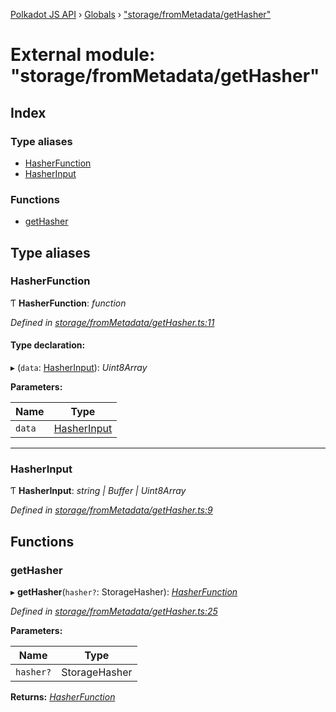 [Polkadot JS API](../README.md) › [Globals](../globals.md) › ["storage/fromMetadata/getHasher"](_storage_frommetadata_gethasher_.md)

# External module: "storage/fromMetadata/getHasher"

## Index

### Type aliases

* [HasherFunction](_storage_frommetadata_gethasher_.md#hasherfunction)
* [HasherInput](_storage_frommetadata_gethasher_.md#hasherinput)

### Functions

* [getHasher](_storage_frommetadata_gethasher_.md#gethasher)

## Type aliases

###  HasherFunction

Ƭ **HasherFunction**: *function*

*Defined in [storage/fromMetadata/getHasher.ts:11](https://github.com/polkadot-js/api/blob/25f78a7/packages/api-metadata/src/storage/fromMetadata/getHasher.ts#L11)*

#### Type declaration:

▸ (`data`: [HasherInput](_storage_frommetadata_gethasher_.md#hasherinput)): *Uint8Array*

**Parameters:**

Name | Type |
------ | ------ |
`data` | [HasherInput](_storage_frommetadata_gethasher_.md#hasherinput) |

___

###  HasherInput

Ƭ **HasherInput**: *string | Buffer | Uint8Array*

*Defined in [storage/fromMetadata/getHasher.ts:9](https://github.com/polkadot-js/api/blob/25f78a7/packages/api-metadata/src/storage/fromMetadata/getHasher.ts#L9)*

## Functions

###  getHasher

▸ **getHasher**(`hasher?`: StorageHasher): *[HasherFunction](_storage_frommetadata_gethasher_.md#hasherfunction)*

*Defined in [storage/fromMetadata/getHasher.ts:25](https://github.com/polkadot-js/api/blob/25f78a7/packages/api-metadata/src/storage/fromMetadata/getHasher.ts#L25)*

**Parameters:**

Name | Type |
------ | ------ |
`hasher?` | StorageHasher |

**Returns:** *[HasherFunction](_storage_frommetadata_gethasher_.md#hasherfunction)*
